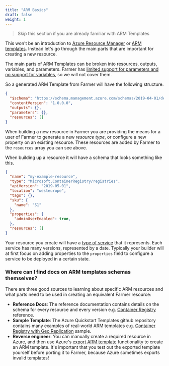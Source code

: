 ```yaml
---
title: "ARM Basics"
draft: false
weight: 1
---
```


> Skip this section if you are already familiar with ARM Templates

This won't be an introduction to [Azure Resource Manager](https://docs.microsoft.com/en-us/azure/azure-resource-manager/management/overview) or [ARM templates](https://docs.microsoft.com/en-us/azure/azure-resource-manager/templates/overview). Instead let's go through the main parts that are important for creating a new resource.

The main parts of ARM Templates can be broken into resources, outputs, variables, and parameters. Farmer has [limited support for parameters and no support for variables](https://compositionalit.github.io/farmer/api-overview/parameters/), so we will not cover them.

So a generated ARM Template from Farmer will have the following structure.

```json
{
  "$schema": "https://schema.management.azure.com/schemas/2019-04-01/deploymentTemplate.json#",
  "contentVersion": "1.0.0.0",
  "outputs": {},
  "parameters": {},
  "resources": []
}
```

When building a new resource in Farmer you are providing the means for a user of Farmer to generate a new *resource type*, or configure a new property on an existing resource. These resources are added by Farmer to the `resources` array you can see above.

When building up a resource it will have a schema that looks something like this.

```json
{
  "name": "my-example-resource",
  "type": "Microsoft.ContainerRegistry/registries",
  "apiVersion": "2019-05-01",
  "location": "westeurope",
  "tags": {},
  "sku": {
    "name": "S1"
  },
  "properties": {
    "adminUserEnabled": true,
  },
  "resources": []
}
```

Your resource you create will have a [type of service](https://docs.microsoft.com/en-us/azure/templates/microsoft.containerregistry/allversions) that it represents. Each service has many versions, represented by a date. Typically your builder will at first focus on adding properties to the `properties` field to configure a service to be deployed in a certain state.

### Where can I find docs on ARM templates schemas themselves?
There are three good sources to learning about specific ARM resources and what parts need to be used in creating an equivalent Farmer resource:

* **Reference Docs**: The reference documentation contains details on the schema for every resource and every version e.g. [Container Registry](https://docs.microsoft.com/en-us/azure/templates/microsoft.containerregistry/2017-10-01/registries) reference.
* **Sample Template**: The Azure Quickstart Templates github repository contains many examples of real-world ARM templates e.g. [Container Registry with Geo Replication](https://github.com/Azure/azure-quickstart-templates/tree/master/101-container-registry-geo-replication) sample.
* **Reverse engineer**: You can manually create a required resource in Azure, and then use Azure's [export ARM template](https://docs.microsoft.com/en-us/azure/azure-resource-manager/templates/export-template-portal) functionality to create an ARM template. It's important that you test out the exported template yourself before porting it to Farmer, because Azure sometimes exports invalid templates!